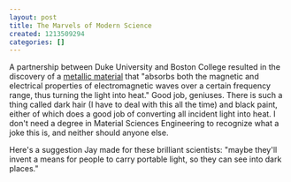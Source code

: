 ```yaml
---
layout: post
title: The Marvels of Modern Science
created: 1213509294
categories: []
---
```

A partnership between Duke University and Boston College resulted in the discovery of a <a href="http://devicedaily.com/environment/new-material-absorbs-light-completely-and-generates-electricity.html/" rel="external">metallic material</a> that "absorbs both the magnetic and electrical properties of electromagnetic waves over a certain frequency range, thus turning the light into heat." Good job, geniuses. There is such a thing called dark hair (I have to deal with this all the time) and black paint, either of which does a good job of converting all incident light into heat. I don't need a degree in Material Sciences Engineering to recognize what a joke this is, and neither should anyone else.

Here's a suggestion Jay made for these brilliant scientists: "maybe they'll invent a means for people to carry portable light, so they can see into dark places."
